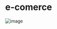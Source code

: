 # e-comerce

![image](https://user-images.githubusercontent.com/104091761/174882395-28c9ab2f-c11e-41db-91d6-e033d6944f2e.png)
